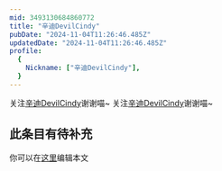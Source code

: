 ```yaml
---
mid: 3493130684860772
title: "辛迪DevilCindy"
pubDate: "2024-11-04T11:26:46.485Z"
updatedDate: "2024-11-04T11:26:46.485Z"
profile:
  {
    Nickname: ["辛迪DevilCindy"],
  }
---
```


关注[辛迪DevilCindy](https://space.bilibili.com/3493130684860772)谢谢喵~ 关注[辛迪DevilCindy](https://space.bilibili.com/3493130684860772)谢谢喵~

## 此条目有待补充
你可以在[这里](https://github.com/Yuhanawa/VTuber.ICU/edit/master/src/content/v/辛迪DevilCindy/index.md)编辑本文
